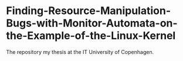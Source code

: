 # Finding-Resource-Manipulation-Bugs-with-Monitor-Automata-on-the-Example-of-the-Linux-Kernel
The repository my thesis at the IT University of Copenhagen.
